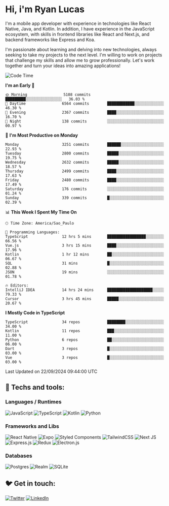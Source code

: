 # Hi, i'm Ryan Lucas

I'm a mobile app developer with experience in technologies like React Native, Java, and Kotlin.
In addition, I have experience in the JavaScript ecosystem, with skills in frontend libraries like React and Next.js, and backend frameworks like Express and Koa.

I'm passionate about learning and delving into new technologies, always seeking to take my projects to the next level. I'm willing to work on projects that challenge my skills and allow me to grow professionally. Let's work together and turn your ideas into amazing applications!


<!--START_SECTION:waka-->
![Code Time](http://img.shields.io/badge/Code%20Time-582%20hrs%2016%20mins-blue)

**I'm an Early 🐤** 

```text
🌞 Morning                5108 commits        █████████░░░░░░░░░░░░░░░░   36.03 % 
🌆 Daytime                6564 commits        ████████████░░░░░░░░░░░░░   46.30 % 
🌃 Evening                2367 commits        ████░░░░░░░░░░░░░░░░░░░░░   16.70 % 
🌙 Night                  138 commits         ░░░░░░░░░░░░░░░░░░░░░░░░░   00.97 % 
```
📅 **I'm Most Productive on Monday** 

```text
Monday                   3251 commits        ██████░░░░░░░░░░░░░░░░░░░   22.93 % 
Tuesday                  2800 commits        █████░░░░░░░░░░░░░░░░░░░░   19.75 % 
Wednesday                2632 commits        █████░░░░░░░░░░░░░░░░░░░░   18.57 % 
Thursday                 2499 commits        ████░░░░░░░░░░░░░░░░░░░░░   17.63 % 
Friday                   2480 commits        ████░░░░░░░░░░░░░░░░░░░░░   17.49 % 
Saturday                 176 commits         ░░░░░░░░░░░░░░░░░░░░░░░░░   01.24 % 
Sunday                   339 commits         █░░░░░░░░░░░░░░░░░░░░░░░░   02.39 % 
```


📊 **This Week I Spent My Time On** 

```text
🕑︎ Time Zone: America/Sao_Paulo

💬 Programming Languages: 
TypeScript               12 hrs 5 mins       █████████████████░░░░░░░░   66.56 % 
Vue.js                   3 hrs 15 mins       ████░░░░░░░░░░░░░░░░░░░░░   17.96 % 
Kotlin                   1 hr 12 mins        ██░░░░░░░░░░░░░░░░░░░░░░░   06.67 % 
SQL                      31 mins             █░░░░░░░░░░░░░░░░░░░░░░░░   02.88 % 
JSON                     19 mins             ░░░░░░░░░░░░░░░░░░░░░░░░░   01.78 % 

🔥 Editors: 
IntelliJ IDEA            14 hrs 24 mins      ████████████████████░░░░░   79.33 % 
Cursor                   3 hrs 45 mins       █████░░░░░░░░░░░░░░░░░░░░   20.67 % 
```

**I Mostly Code in TypeScript** 

```text
TypeScript               34 repos            ████████░░░░░░░░░░░░░░░░░   34.00 % 
Kotlin                   11 repos            ███░░░░░░░░░░░░░░░░░░░░░░   11.00 % 
Python                   6 repos             ██░░░░░░░░░░░░░░░░░░░░░░░   06.00 % 
Dart                     3 repos             █░░░░░░░░░░░░░░░░░░░░░░░░   03.00 % 
Vue                      3 repos             █░░░░░░░░░░░░░░░░░░░░░░░░   03.00 % 
```




 Last Updated on 22/09/2024 09:44:00 UTC
<!--END_SECTION:waka-->

## 🔧 Techs and tools: 

### Languages / Runtimes
![JavaScript](https://img.shields.io/badge/javascript-%23323330.svg?style=for-the-badge&logo=javascript&logoColor=%23F7DF1E)
![TypeScript](https://img.shields.io/badge/typescript-%23007ACC.svg?style=for-the-badge&logo=typescript&logoColor=white)
![Kotlin](https://img.shields.io/badge/kotlin-%230095D5.svg?style=for-the-badge&logo=kotlin&logoColor=white) ![Python](https://img.shields.io/badge/python-3670A0?style=for-the-badge&logo=python&logoColor=ffdd54)

### Frameworks and Libs
![React Native](https://img.shields.io/badge/react_native-%2320232a.svg?style=for-the-badge&logo=react&logoColor=%2361DAFB)
![Expo](https://img.shields.io/badge/expo-1C1E24?style=for-the-badge&logo=expo&logoColor=#D04A37)
![Styled Components](https://img.shields.io/badge/styled--components-DB7093?style=for-the-badge&logo=styled-components&logoColor=white)
![TailwindCSS](https://img.shields.io/badge/tailwindcss-%2338B2AC.svg?style=for-the-badge&logo=tailwind-css&logoColor=white)
![Next JS](https://img.shields.io/badge/Next-black?style=for-the-badge&logo=next.js&logoColor=white)
![Express.js](https://img.shields.io/badge/express.js-%23404d59.svg?style=for-the-badge&logo=express&logoColor=%2361DAFB)
![Redux](https://img.shields.io/badge/redux-%23593d88.svg?style=for-the-badge&logo=redux&logoColor=white)
![Electron.js](https://img.shields.io/badge/Electron-191970?style=for-the-badge&logo=Electron&logoColor=white)

### Databases
![Postgres](https://img.shields.io/badge/postgres-%23316192.svg?style=for-the-badge&logo=postgresql&logoColor=white)
![Realm](https://img.shields.io/badge/Realm-39477F?style=for-the-badge&logo=realm&logoColor=white)
![SQLite](https://img.shields.io/badge/sqlite-%2307405e.svg?style=for-the-badge&logo=sqlite&logoColor=white)

## 🐦 Get in touch:

[![Twitter](https://img.shields.io/badge/Twitter-%231DA1F2.svg?style=for-the-badge&logo=Twitter&logoColor=white)](https://twitter.com/ryangst_)
[![LinkedIn](https://img.shields.io/badge/linkedin-%230077B5.svg?style=for-the-badge&logo=linkedin&logoColor=white)](https://www.linkedin.com/in/ryan-lucas-machado/)
